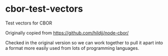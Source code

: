 # cbor-test-vectors
Test vectors for CBOR

Originally copied from https://github.com/hildjj/node-cbor/

Checked in the original version so we can work together to pull it apart into a format more easily used from lots of programming languages.